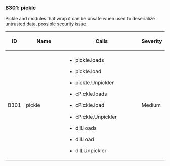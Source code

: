 <div id="b301-pickle" class="section" markdown="1">

### B301: pickle

Pickle and modules that wrap it can be unsafe when used to deserialize
untrusted data, possible security issue.

<table>
<colgroup>
<col style="width: 8%" />
<col style="width: 28%" />
<col style="width: 49%" />
<col style="width: 15%" />
</colgroup>
<thead>
<tr class="header">
<th><p>ID</p></th>
<th><p>Name</p></th>
<th><p>Calls</p></th>
<th><p>Severity</p></th>
</tr>
</thead>
<tbody>
<tr class="odd">
<td><p>B301</p></td>
<td><p>pickle</p></td>
<td><ul>
<li><p>pickle.loads</p></li>
<li><p>pickle.load</p></li>
<li><p>pickle.Unpickler</p></li>
<li><p>cPickle.loads</p></li>
<li><p>cPickle.load</p></li>
<li><p>cPickle.Unpickler</p></li>
<li><p>dill.loads</p></li>
<li><p>dill.load</p></li>
<li><p>dill.Unpickler</p></li>
</ul></td>
<td><p>Medium</p></td>
</tr>
</tbody>
</table>

</div>
